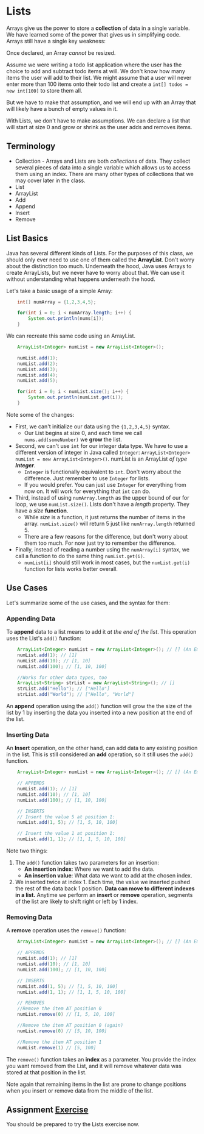 # Lists
Arrays give us the power to store a **collection** of data in a single variable. We have learned some of the power that gives us in simplifying code. Arrays still have a single key weakness:

Once declared, an Array _cannot_ be resized.

Assume we were writing a todo list application where the user has the choice to add and subtract todo items at will. We don't know how many items the user will add to their list. We might assume that a user will never enter more than 100 items onto their todo list and create a ```int[] todos = new int[100]``` to store them all.

But we have to make that assumption, and we will end up with an Array that will likely have a bunch of empty values in it.

With Lists, we don't have to make assumptions. We can declare a list that will start at size 0 and grow or shrink as the user adds and removes items.

## Terminology
* Collection - Arrays and Lists are both _collections_ of data. They collect several pieces of data into a single variable which allows us to access them using an index. There are many other types of collections that we may cover later in the class.
* List
* ArrayList
* Add
* Append
* Insert
* Remove

## List Basics
Java has several different kinds of Lists. For the purposes of this class, we should only ever need to use one of them called the **ArrayList**. Don't worry about the distinction too much. Underneath the hood, Java uses Arrays to create ArrayLists, but we never have to worry about that. We can use it without understanding what happens underneath the hood.

Let's take a basic usage of a simple Array:

```Java
    int[] numArray = {1,2,3,4,5};

    for(int i = 0; i < numArray.length; i++) {
        System.out.println(nums[i]);
    }
```

We can recreate this same code using an ArrayList.

```Java
    ArrayList<Integer> numList = new ArrayList<Integer>();

    numList.add(1);
    numList.add(2);
    numList.add(3);
    numList.add(4);
    numList.add(5);

    for(int i = 0; i < numList.size(); i++) {
        System.out.println(numList.get(i));
    }
```

Note some of the changes:
* First, we can't initialize our data using the ```{1,2,3,4,5}``` syntax.
    * Our List begins at size 0, and each time we call ```nums.add(someNumber)``` we **grow** the list.
* Second, we can't use ```int``` for our integer data type. We have to use a different version of integer in Java called ```Integer```: ```ArrayList<Integer> numList = new ArrayList<Integer>()```. numList is an ArrayList _of type **Integer**_.
    * ```Integer``` is functionally equivalent to ```int```. Don't worry about the difference. Just remember to use ```Integer``` for lists.
    * If you would prefer. You can just use ```Integer``` for everything from now on. It will work for everything that ```int``` can do.
* Third, instead of using ```numArray.length``` as the upper bound of our for loop, we use ```numList.size()```. Lists don't have a _length_ property. They have a _size_ **function**.
    * While _size_ is a function, it just returns the number of items in the array. ```numList.size()``` will return 5 just like ```numArray.length``` returned 5.
    * There are a few reasons for the difference, but don't worry about them too much. For now just try to remember the difference.
* Finally, instead of reading a number using the ```numArray[i]``` syntax, we call a function to do the same thing ```numList.get(i)```.
    * ```numList[i]``` should still work in most cases, but the ```numList.get(i)``` function for lists works better overall.

## Use Cases
Let's summarize some of the use cases, and the syntax for them:

### Appending Data
To **append** data to a list means to add it _at the end of the list_. This operation uses the List's ```add()``` function:

```Java
    ArrayList<Integer> numList = new ArrayList<Integer>(); // [] (An Empty List)
    numList.add(1); // [1]
    numList.add(10); // [1, 10]
    numList.add(100); // [1, 10, 100]

    //Works for other data types, too
    ArrayList<String> strList = new ArrayList<String>(); // []
    strList.add("Hello"); // ["Hello"]
    strList.add("World"); // ["Hello", "World"]
```

An **append** operation using the ```add()``` function will grow the the size of the list by 1 by inserting the data you inserted into a new position at the end of the list.

### Inserting Data
An **Insert** operation, on the other hand, can add data to any existing position in the list. This is still considered an **add** operation, so it still uses the ```add()``` function.

```Java
    ArrayList<Integer> numList = new ArrayList<Integer>(); // [] (An Empty List)

    // APPENDS
    numList.add(1); // [1]
    numList.add(10); // [1, 10]
    numList.add(100); // [1, 10, 100]

    // INSERTS
    // Insert the value 5 at position 1:
    numList.add(1, 5); // [1, 5, 10, 100]

    // Insert the value 1 at position 1:
    numList.add(1, 1); // [1, 1, 5, 10, 100]
```

Note two things:
1. The ```add()``` function takes two parameters for an insertion:
    * **An insertion index**: Where we want to add the data.
    * **An insertion value**: What data we want to add at the chosen index.
2. We inserted twice at index 1. Each time, the value we inserted pushed the rest of the data back 1 position. **Data can move to different indexes in a list.** Anytime we perform an **insert** or **remove** operation, segments of the list are likely to shift right or left by 1 index.

### Removing Data
A **remove** operation uses the ```remove()``` function:

```Java
    ArrayList<Integer> numList = new ArrayList<Integer>(); // [] (An Empty List)

    // APPENDS
    numList.add(1); // [1]
    numList.add(10); // [1, 10]
    numList.add(100); // [1, 10, 100]

    // INSERTS
    numList.add(1, 5); // [1, 5, 10, 100]
    numList.add(1, 1); // [1, 1, 5, 10, 100]

    // REMOVES
    //Remove the item AT position 0
    numList.remove(0) // [1, 5, 10, 100]

    //Remove the item AT position 0 (again)
    numList.remove(0) // [5, 10, 100]

    //Remove the item AT position 1
    numList.remove(1) // [5, 100]
```

The ```remove()``` function takes an **index** as a parameter. You provide the index you want removed from the List, and it will remove whatever data was stored at that position in the list.

Note again that remaining items in the list are prone to change positions when you insert or remove data from the middle of the list.

## Assignment [Exercise](./Exercise.md)
You should be prepared to try the Lists exercise now.

